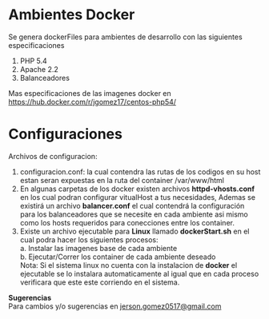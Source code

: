 # Ambientes Docker

Se genera dockerFiles para ambientes de desarrollo con las siguientes especificaciones
  1. PHP 5.4 
  2. Apache 2.2
  3. Balanceadores

Mas especificaciones de las imagenes docker en https://hub.docker.com/r/jgomez17/centos-php54/

# Configuraciones
Archivos de configuracion:
  1. configuracion.conf: la cual contendra las rutas de los codigos en su host estan seran expuestas en la ruta del container /var/www/html
  2. En algunas carpetas de los docker existen archivos <b>httpd-vhosts.conf</b> en los cual podran configurar vitualHost a tus necesidades, Ademas se existirá un archivo <b>balancer.conf</b> el cual contendrá la configuración para los balanceadores que se necesite en cada ambiente asi mismo como los hosts requeridos para conecciones entre los container.
  3. Existe un archivo ejecutable para <b>Linux</b> llamado <b>dockerStart.sh</b> en el cual podra hacer los siguientes procesos:<br/>
      a. Instalar las imagenes base de cada ambiente <br/>
      b. Ejecutar/Correr los container de cada ambiente deseado<br/>
      Nota: Si el sistema linux no cuenta con la instalacion de <b>docker</b> el ejecutable se lo instalara automaticamente al igual que en cada proceso verificara que este este corriendo en el sistema.<br/>


<b>Sugerencias</b></br>
Para cambios y/o sugerencias en jerson.gomez0517@gmail.com
